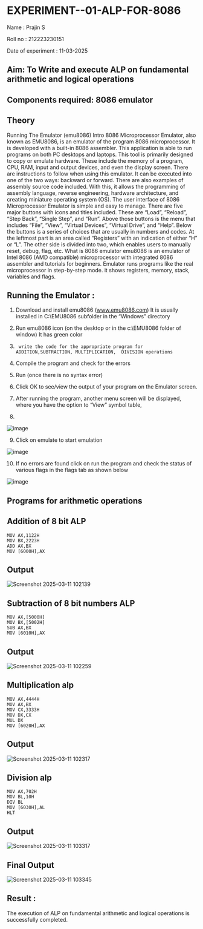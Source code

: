 # EXPERIMENT--01-ALP-FOR-8086
Name : Prajin S


Roll no : 212223230151


Date of experiment : 11-03-2025

## Aim: To Write and execute ALP on fundamental arithmetic and logical operations
## Components required: 8086  emulator 
## Theory 
Running The Emulator (emu8086) Intro 8086 Microprocessor Emulator, also known as EMU8086, is an emulator of the program 8086 microprocessor. It is developed with a built-in 8086 assembler. This application is able to run programs on both PC desktops and laptops. This tool is primarily designed to copy or emulate hardware. These include the memory of a program, CPU, RAM, input and output devices, and even the display screen. There are instructions to follow when using this emulator. It can be executed into one of the two ways: backward or forward. There are also examples of assembly source code included. With this, it allows the programming of assembly language, reverse engineering, hardware architecture, and creating miniature operating system (OS). The user interface of 8086 Microprocessor Emulator is simple and easy to manage. There are five major buttons with icons and titles included. These are “Load”, “Reload”, “Step Back”, “Single Step”, and “Run”. Above those buttons is the menu that includes “File”, “View”, “Virtual Devices”, “Virtual Drive”, and “Help”. Below the buttons is a series of choices that are usually in numbers and codes. At the leftmost part is an area called “Registers” with an indication of either “H” or “L”. The other side is divided into two, which enables users to manually reset, debug, flag, etc. What is 8086 emulator emu8086 is an emulator of Intel 8086 (AMD compatible) microprocessor with integrated 8086 assembler and tutorials for beginners. Emulator runs programs like the real microprocessor in step-by-step mode. it shows registers, memory, stack, variables and flags.


 ## Running the Emulator :
1.	Download and install emu8086 (www.emu8086.com) It is usually installed in C:\EMU8086 subfolder in the “Windows” directory
2.	  Run  emu8086 icon (on the desktop or in the c:\EMU8086 folder of window) It has green color 
 
 
3.		write the code for the appropriate program for ADDITION,SUBTRACTION, MULTIPLICATION,  DIVISION operations 

4.	 Compile the program and check for the errors 
5.	Run (once there is no syntax error) 

6.	Click OK to see/view the output of your program on the Emulator screen. 


7.	After running the program, another menu screen will be displayed, where you have the option to “View” symbol table,
8.	 


![image](https://user-images.githubusercontent.com/36288975/189273263-d65baae9-4b8f-4723-afb3-c0ffa4052b04.png)











9.	Click on emulate to start emulation 








![image](https://user-images.githubusercontent.com/36288975/189273273-9bb36ec1-e2e8-4892-8d35-37707332bfdc.png)








10.	If no errors are found click on run the program and check the status of various flags in the flags tab as shown below 






![image](https://user-images.githubusercontent.com/36288975/189273277-113a2a33-4a40-4ff8-95a5-ecd3a1f504fe.png)







## Programs for arithmetic  operations

## Addition  of 8 bit ALP 
```
MOV AX,1122H
MOV BX,2223H
ADD AX,BX
MOV [6000H],AX
```


## Output  
![Screenshot 2025-03-11 102139](https://github.com/user-attachments/assets/004d5dac-76fa-470e-bc3d-d710f0d50e1e)

 
## Subtraction   of 8 bit numbers  ALP 
 ```
MOV AX,[5000H]
MOV BX,[5002H]
SUB AX,BX
MOV [6010H],AX
```
## Output  
![Screenshot 2025-03-11 102259](https://github.com/user-attachments/assets/052d1829-f9d2-4d8e-a7b2-b22790a83da0)

## Multiplication alp 
```
MOV AX,4444H
MOV AX,BX
MOV CX,3333H
MOV DX,CX
MUL DX
MOV [6020H],AX
```
 ## Output  
![Screenshot 2025-03-11 102317](https://github.com/user-attachments/assets/38ec4e75-6afd-4800-a0d8-fb94b574e815)


## Division alp 
```
MOV AX,702H
MOV BL,10H
DIV BL
MOV [6030H],AL
HLT
```

## Output  
![Screenshot 2025-03-11 103317](https://github.com/user-attachments/assets/a1d19e07-194e-408b-9007-695b3b21278c)

## Final Output
![Screenshot 2025-03-11 103345](https://github.com/user-attachments/assets/5b22403a-1026-4eda-80f4-dc6adfcd407a)

## Result :
 
The execution of ALP on fundamental arithmetic and logical operations is successfully completed.







